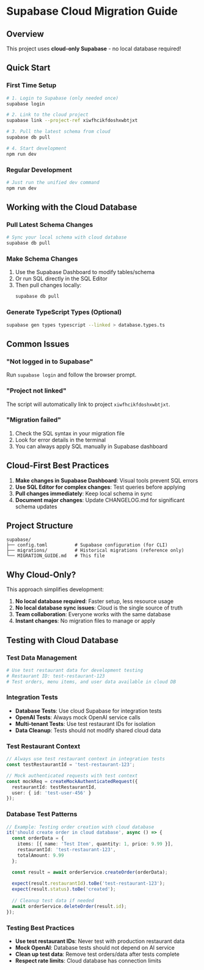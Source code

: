 # Supabase Cloud Migration Guide

## Overview

This project uses **cloud-only Supabase** - no local database required!

## Quick Start

### First Time Setup
```bash
# 1. Login to Supabase (only needed once)
supabase login

# 2. Link to the cloud project
supabase link --project-ref xiwfhcikfdoshxwbtjxt

# 3. Pull the latest schema from cloud
supabase db pull

# 4. Start development
npm run dev
```

### Regular Development
```bash
# Just run the unified dev command
npm run dev
```

## Working with the Cloud Database

### Pull Latest Schema Changes
```bash
# Sync your local schema with cloud database
supabase db pull
```

### Make Schema Changes
1. Use the Supabase Dashboard to modify tables/schema
2. Or run SQL directly in the SQL Editor
3. Then pull changes locally:
   ```bash
   supabase db pull
   ```

### Generate TypeScript Types (Optional)
```bash
supabase gen types typescript --linked > database.types.ts
```

## Common Issues

### "Not logged in to Supabase"
Run `supabase login` and follow the browser prompt.

### "Project not linked"
The script will automatically link to project `xiwfhcikfdoshxwbtjxt`.

### "Migration failed"
1. Check the SQL syntax in your migration file
2. Look for error details in the terminal
3. You can always apply SQL manually in Supabase dashboard

## Cloud-First Best Practices

1. **Make changes in Supabase Dashboard**: Visual tools prevent SQL errors
2. **Use SQL Editor for complex changes**: Test queries before applying
3. **Pull changes immediately**: Keep local schema in sync
4. **Document major changes**: Update CHANGELOG.md for significant schema updates

## Project Structure
```
supabase/
├── config.toml          # Supabase configuration (for CLI)
├── migrations/          # Historical migrations (reference only)
└── MIGRATION_GUIDE.md   # This file
```

## Why Cloud-Only?

This approach simplifies development:
1. **No local database required**: Faster setup, less resource usage
2. **No local database sync issues**: Cloud is the single source of truth
3. **Team collaboration**: Everyone works with the same database
4. **Instant changes**: No migration files to manage or apply

## Testing with Cloud Database

### Test Data Management
```bash
# Use test restaurant data for development testing
# Restaurant ID: test-restaurant-123
# Test orders, menu items, and user data available in cloud DB
```

### Integration Tests
- **Database Tests**: Use cloud Supabase for integration tests
- **OpenAI Tests**: Always mock OpenAI service calls
- **Multi-tenant Tests**: Use test restaurant IDs for isolation
- **Data Cleanup**: Tests should not modify shared cloud data

### Test Restaurant Context
```typescript
// Always use test restaurant context in integration tests
const testRestaurantId = 'test-restaurant-123';

// Mock authenticated requests with test context
const mockReq = createMockAuthenticatedRequest({
  restaurantId: testRestaurantId,
  user: { id: 'test-user-456' }
});
```

### Database Test Patterns
```typescript
// Example: Testing order creation with cloud database
it('should create order in cloud database', async () => {
  const orderData = {
    items: [{ name: 'Test Item', quantity: 1, price: 9.99 }],
    restaurantId: 'test-restaurant-123',
    totalAmount: 9.99
  };

  const result = await orderService.createOrder(orderData);
  
  expect(result.restaurantId).toBe('test-restaurant-123');
  expect(result.status).toBe('created');
  
  // Cleanup test data if needed
  await orderService.deleteOrder(result.id);
});
```

### Testing Best Practices
- **Use test restaurant IDs**: Never test with production restaurant data
- **Mock OpenAI**: Database tests should not depend on AI service
- **Clean up test data**: Remove test orders/data after tests complete
- **Respect rate limits**: Cloud database has connection limits